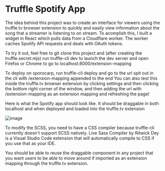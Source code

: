 # Truffle Spotify App

The idea behind this project was to create an interface for viewers using the truffle.tv browser extension to quickly and easily view information about the song that a streamer is listening to on stream. To acomplish this, I built a widget in React which pulls data from a Cloudflare worker. The worker caches Spotify API requests and deals with OAuth tokens.

To try it out, feel free to git clone this project and (after creating the truffle.secret.mjs) run truffle-cli dev to launch the dev server and open Firefox or Chrome to go to localhost:8000/extension-mapping

To deploy on sporocarp, run truffle-cli deploy and go to the url spit out in the cli with /extension-mapping appended to the end
You can also test this inside the truffle.tv browser extension by clicking settings and then clicking the bottom right corner of the window, and then adding the url with /extension-mapping as an extension mapping and refreshing the page!

Here is what the Spotify app should look like. It should be draggable in both localhost and when deployed and loaded into the truffle.tv extension

![image](https://user-images.githubusercontent.com/70922464/178805666-c9fa7344-1f6b-443d-a1e7-7b7165052d22.png)

To modify the SCSS, you need to have a CSS compiler because truffle-cli currently doesn't support SCSS natively. Live Sass Compiler by Ritwick Dey is a Visual Studio Code extension that will automatically compile to CSS if you use that as your IDE.

You should be able to reuse the draggable component in any project that you want users to be able to move around if imported as an extension mapping through the truffle.tv extension.
